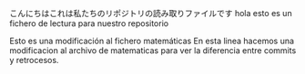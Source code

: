 
こんにちはこれは私たちのリポジトリの読み取りファイルです
hola esto es un fichero de lectura para nuestro repositorio

Esto es una modificación al fichero matemáticas
En esta linea hacemos una modificacion al archivo de matematicas para ver la diferencia entre commits y retrocesos.

